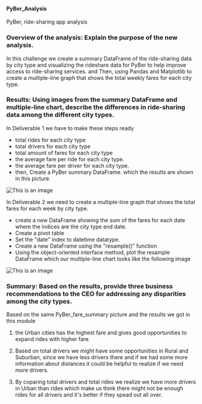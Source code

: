 #### PyBer_Analysis
PyBer, ride-sharing app analysis

### Overview of the analysis: Explain the purpose of the new analysis.

In this challenge we create a summary DataFrame of the ride-sharing data by city type and visualizing the rideshare data for PyBer to help improve access to ride-sharing services. and Then, using Pandas and Matplotlib to create a multiple-line graph that shows the total weekly fares for each city type.

### Results: Using images from the summary DataFrame and multiple-line chart, describe the differences in ride-sharing data among the different city types.

In Deliverable 1 we have to make these steps ready

- total rides for each city type
- total drivers for each city type
- total amount of fares for each city type
- the average fare per ride for each city type.
- the average fare per driver for each city type. 
- then, Create a PyBer summary DataFrame.
which the results are shown in this picture.

![This is an image](del1.png)

In Deliverable 2 we need to create a multiple-line graph that shows the total fares for each week by city type.

- create a new DataFrame showing the sum of the fares for each date where the indices are the city type and date.
- Create a pivot table
- Set the "date" index to datetime datatype.
- Create a new DataFrame using the "resample()" function
- Using the object-oriented interface method, plot the resample DataFrame
which our multiple-line chart looks like the following image

![This is an image](PyBer_fare_summary.png)




### Summary: Based on the results, provide three business recommendations to the CEO for addressing any disparities among the city types.

Based on the same PyBer_fare_summary picture and the results we got in this module

1. the Urban cities has the highest fare and gives good opportunities to expand rides with higher fare.

2. Based on total drivers we might have some opportunities in Rural and Suburban, since we have less drivers there and if we had some more information about distances it could be helpful to realize if we need more drivers.

3. By coparing total drivers and total rides we realize we have more drivers in Urban than rides which make us think there might not be enough rides for all drivers and it's better if they spead out all over.

